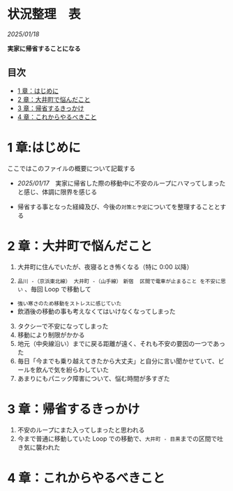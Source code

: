 # 状況整理　表

_2025/01/18_

**実家に帰省することになる**

## 目次

- [1 章：はじめに](#1-章はじめに)
- [2 章：大井町で悩んだこと](#2-章大井町で悩んだこと)
- [3 章：帰省するきっかけ](#3-章帰省するきっかけ)
- [4 章：これからやるべきこと](#4-章これからやるべきこと)

# 1 章:はじめに

ここではこのファイルの概要について記載する

- *2025/01/17*　実家に帰省した際の移動中に不安のループにハマってしまったと感じ、体調に限界を感じる

- 帰省する事となった経緯及び、今後の`対策と予定`についてを整理することとする

# 2 章：大井町で悩んだこと

1.  大井町に住んでいたが、夜寝るとき怖くなる（特に 0:00 以降）

2.  `品川 -（京浜東北線） 大井町 -（山手線）`
    `新宿  区間で電車が止まること を不安に思い` 、毎回 Loop で移動して

- `強い寒さのため移動をストレスに感じていた`
- 飲酒後の移動の事も考えなくてはいけなくなってしまった

3.  タクシーで不安になってしまった
4.  移動により制限がかかる
5.  地元（中央線沿い）までに戻る距離が遠く、それも不安の要因の一つであった
6.  毎日「今までも乗り越えてきたから大丈夫」と自分に言い聞かせていて、ビールを飲んで気を紛らわしていた
7.  あまりにもパニック障害について、悩む時間が多すぎた

# 3 章：帰省するきっかけ

1.  不安のループにまた入ってしまったと思われる
2.  今まで普通に移動していた Loop での移動で、`大井町 - 目黒`までの区間で吐き気に襲われた

# 4 章：これからやるべきこと
